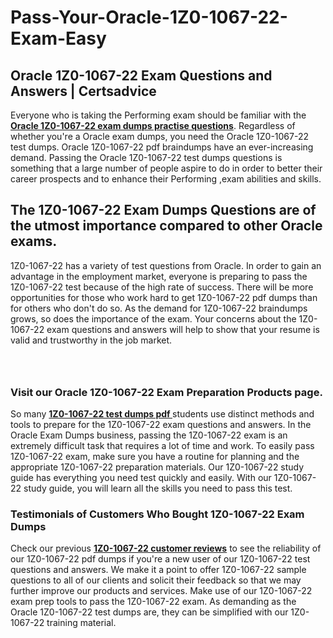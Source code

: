# Pass-Your-Oracle-1Z0-1067-22-Exam-Easy
<h2><strong>Oracle 1Z0-1067-22 Exam Questions and Answers | Certsadvice</strong></h2> <p>Everyone who is taking the Performing exam should be familiar with the <a href="http://www.certsadvice.com/oracle/1z0-1067-22-practice-questions"><strong>Oracle 1Z0-1067-22 exam dumps practise questions</strong></a>. Regardless of whether you&#39;re a Oracle exam dumps, you need the Oracle 1Z0-1067-22 test dumps. Oracle 1Z0-1067-22 pdf braindumps have an ever-increasing demand. Passing the Oracle 1Z0-1067-22 test dumps questions is something that a large number of people aspire to do in order to better their career prospects and to enhance their Performing ,exam abilities and skills.</p> <h2><strong>The 1Z0-1067-22 Exam Dumps Questions are of the utmost importance compared to other Oracle exams.</strong></h2> <p>1Z0-1067-22 has a variety of test questions from Oracle. In order to gain an advantage in the employment market, everyone is preparing to pass the 1Z0-1067-22 test because of the high rate of success. There will be more opportunities for those who work hard to get 1Z0-1067-22 pdf dumps than for others who don&#39;t do so. As the demand for 1Z0-1067-22 braindumps grows, so does the importance of the exam. Your concerns about the 1Z0-1067-22 exam questions and answers will help to show that your resume is valid and trustworthy in the job market.</p> <p><a href="http://www.certsadvice.com/oracle/1z0-1067-22-practice-questions" style="display: block; padding: 1em 0; text-align: center; "><img alt="" src="https://1.bp.blogspot.com/-RUOr8Wn-CRk/YUYAxC8kcHI/AAAAAAAAAnw/F7BbdI3tw8QDj5z8iX0vQAioQzKiUxduwCLcBGAsYHQ/s0/unnamed.jpg" /></a></p> <h3><strong>Visit our Oracle 1Z0-1067-22 Exam Preparation Products page.</strong></h3> <p>So many <a href="http://www.certsadvice.com/oracle/1z0-1067-22-practice-questions"><strong>1Z0-1067-22 test dumps pdf </strong></a>students use distinct methods and tools to prepare for the 1Z0-1067-22 exam questions and answers. In the Oracle Exam Dumps business, passing the 1Z0-1067-22 exam is an extremely difficult task that requires a lot of time and work. To easily pass 1Z0-1067-22 exam, make sure you have a routine for planning and the appropriate 1Z0-1067-22 preparation materials. Our 1Z0-1067-22 study guide has everything you need test quickly and easily. With our 1Z0-1067-22 study guide, you will learn all the skills you need to pass this test.</p> <h3><strong>Testimonials of Customers Who Bought 1Z0-1067-22 Exam Dumps</strong></h3> <p>Check our previous <a href="http://www.certsadvice.com/oracle/1z0-1067-22-practice-questions"><strong>1Z0-1067-22 customer reviews</strong></a> to see the reliability of our 1Z0-1067-22 pdf dumps if you&#39;re a new user of our 1Z0-1067-22 test questions and answers. We make it a point to offer 1Z0-1067-22 sample questions to all of our clients and solicit their feedback so that we may further improve our products and services. Make use of our 1Z0-1067-22 exam prep tools to pass the 1Z0-1067-22 exam. As demanding as the Oracle 1Z0-1067-22 test dumps are, they can be simplified with our 1Z0-1067-22 training material.</p>
